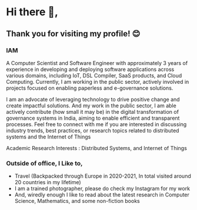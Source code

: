 # Hi there 👋, 
## Thank you for visiting my profile! 😊

### IAM
A Computer Scientist and Software Engineer with approximately 3 years of experience in developing and deploying software applications across various domains, including IoT, DSL Compiler, SaaS products, and Cloud Computing. Currently, I am working in the public sector, actively involved in projects focused on enabling paperless and e-governance solutions. 

I am an advocate of leveraging technology to drive positive change and create impactful solutions. And my work in the public sector, I am able actively contribute (how small it may be) in the digital transformation of governance systems in India, aiming to enable efficient and transparent processes. Feel free to connect with me if you are interested in discussing industry trends, best practices, or research topics related to distributed systems and the Internet of Things

Academic Research Interests : Distributed Systems, and Internet of Things


### Outside of office, I Like to,
* Travel (Backpacked through Europe in 2020-2021, In total visited around 20 countries in my lifetime)
* I am a trained photographer, please do check my Instagram for my work
* And, wiredly enough I like to read about the latest research in Computer Science, Mathematics, and some non-fiction books


<!--
I am a Software Engineering practioner turned Academic, currently holding a tenured position at a Centrally funded University in India, Have some professional experience, during which I have worked on projects in the domains of Embbed Systems/IoT. Domain Specific Language, Enterprise SaaS products, and e-governance (primarily DigiLocker), Sucessfully founded and ran a profitable Technology (SaaS products, IT Consulting, and Digital Transformation) company and a profitable Semi-Technology company (in Tourism and Hospitality, FMCG, F&B, and Rentals). 
I Have a Masters in Software System Science from University of Bamberg, Germany, a Masters in Management Studies and a PhD in Cyber Physical Systems from IISc, Bangalore,
Subject Taught: 
Academic Reseaerch Interests: Distributed Systems and Internet of Things
-->

<!--
**neelspd/neelspd** is a ✨ _special_ ✨ repository because its `README.md` (this file) appears on your GitHub profile.

Here are some ideas to get you started:

- 🔭 I’m currently working on ...
- 🌱 I’m currently learning ...
- 👯 I’m looking to collaborate on ...
- 🤔 I’m looking for help with ...
- 💬 Ask me about ...
- 📫 How to reach me: ...
- 😄 Pronouns: ...
- ⚡ Fun fact: ...
-->
